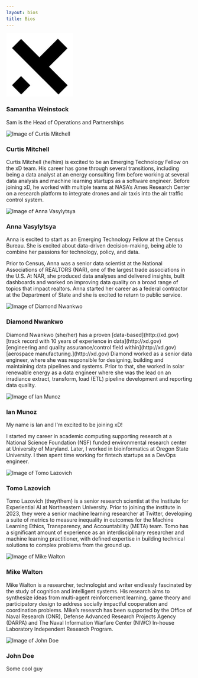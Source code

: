 ```yaml
---
layout: bios
title: Bios
---
```

<div>
<img id="attptgXIhrtZAHqE8" alt="Image of Samantha Weinstock" src="./assets/img/import/bio_for_team_page/samantha-weinstock/samantha-weinstock.jpg" />
<h3>Samantha Weinstock</h3>
<p>Sam is the Head of Operations and Partnerships
</p>
</div>
<div>
<img id="attzMv5LoQkfN8oSs" alt="Image of Curtis Mitchell" src="undefined" />
<h3>Curtis Mitchell</h3>
<p>Curtis Mitchell (he/him) is excited to be an
Emerging Technology Fellow on the xD team.
His career has gone through several transitions,
including being a data analyst at an energy
consulting firm before working at several data
analysis and machine learning startups as a
software engineer. Before joining xD, he worked
with multiple teams at NASA’s Ames Research
Center on a research platform to integrate
drones and air taxis into the air traffic control
system.
</p>
</div>
<div>
<img id="attoZc4P4TFYJW2aW" alt="Image of Anna Vasylytsya" src="undefined" />
<h3>Anna Vasylytsya</h3>
<p>Anna is excited to start as an Emerging Technology
Fellow at the Census Bureau. She is excited about
data-driven decision-making, being able to combine
her passions for technology, policy, and data.

Prior to Census, Anna was a senior data scientist at
the National Associations of REALTORS (NAR), one of
the largest trade associations in the U.S. At NAR, she
produced data analyses and delivered insights, built
dashboards and worked on improving data quality on
a broad range of topics that impact realtors. Anna
started her career as a federal contractor at the
Department of State and she is excited to return to
public service.
</p>
</div>
<div>
<img id="attW7Ep5zdBwxFzzB" alt="Image of Diamond Nwankwo" src="undefined" />
<h3>Diamond Nwankwo</h3>
<p>Diamond Nwankwo (she/her) has a proven [data-based](http://xd.gov)
[track record with 10 years of experience in data](http://xd.gov)
[engineering and quality assurance/control field within](http://xd.gov)
[aerospace manufacturing.](http://xd.gov) Diamond worked as a senior
data engineer, where she was responsible for designing,
building and maintaining data pipelines and systems.
Prior to that, she worked in solar renewable energy as a
data engineer where she was the lead on an irradiance
extract, transform, load (ETL) pipeline development and
reporting data quality.
</p>
</div>
<div>
<img id="attlQoVOY2bfunFKj" alt="Image of Ian Munoz" src="undefined" />
<h3>Ian Munoz</h3>
<p>My name is Ian and I'm excited to be joining xD!

I started my career in academic computing
supporting research at a National Science
Foundation (NSF) funded environmental research
center at University of Maryland. Later, I worked in
bioinformatics at Oregon State University. I then
spent time working for fintech startups as a
DevOps engineer.
</p>
</div>
<div>
<img id="attR760W90B7VP511" alt="Image of Tomo Lazovich" src="undefined" />
<h3>Tomo Lazovich</h3>
<p>Tomo Lazovich (they/them) is a senior research scientist at the
Institute for Experiential AI at Northeastern University. Prior to
joining the institute in 2023, they were a senior machine
learning researcher at Twitter, developing a suite of metrics to
measure inequality in outcomes for the Machine Learning
Ethics, Transparency, and Accountability (META) team. Tomo
has a significant amount of experience as an interdisciplinary
researcher and machine learning practitioner, with defined
expertise in building technical solutions to complex problems
from the ground up.
</p>
</div>
<div>
<img id="attROSxw6AXAkJppo" alt="Image of Mike Walton" src="undefined" />
<h3>Mike Walton</h3>
<p>Mike Walton is a researcher, technologist and
writer endlessly fascinated by the study of
cognition and intelligent systems. His research
aims to synthesize ideas from multi-agent
reinforcement learning, game theory and
participatory design to address socially impactful
cooperation and coordination problems. Mike’s
research has been supported by the Office of Naval
Research (ONR), Defense Advanced Research
Projects Agency (DARPA) and The Naval
Information Warfare Center (NIWC) In-house
Laboratory Independent Research Program.
</p>
</div>
<div>
<img id="attRwaAWNNqwxgJO1" alt="Image of John Doe" src="undefined" />
<h3>John Doe</h3>
<p>Some cool guy
</p>
</div>
